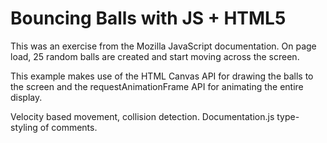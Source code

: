 # Bouncing Balls with JS + HTML5

This was an exercise from the Mozilla JavaScript documentation.
On page load, 25 random balls are created and start moving across the screen. 

This example makes use of the HTML Canvas API for drawing the balls to the screen and the requestAnimationFrame API for animating the entire display. 

Velocity based movement, collision detection. 
Documentation.js type-styling of comments. 